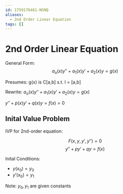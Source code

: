 ```yaml
---
id: 1759176461-NSNQ
aliases:
  - 2nd Order Linear Equation
tags: []
---
```


# 2nd Order Linear Equation

General Form:
$$a_o(x)y'' + a_1(x)y' + a_2(x)y = g(x)$$

Presumes: g(x) is C[a,b] s.t. I = [a,b]


Rewrite: $a_o(x)y'' + a_1(x)y' + a_2(x)y = g(x)$

$y'' + p(x)y' + q(x)y = f(x) = 0$

## Inital Value Problem 
IVP for 2nd-order equation: 

$$F(x,y,y',y'') = 0$$
$$y'' + py' + qy = f(x)$$ 

Inital Conditions: 
* $y(x_0) = y_0$
* $y'(x_0) = y_1$

Note: $y_0,y_1$ are given constants

